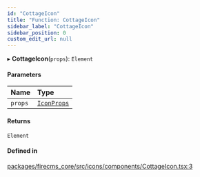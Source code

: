 ```yaml
---
id: "CottageIcon"
title: "Function: CottageIcon"
sidebar_label: "CottageIcon"
sidebar_position: 0
custom_edit_url: null
---
```


▸ **CottageIcon**(`props`): `Element`

#### Parameters

| Name | Type |
| :------ | :------ |
| `props` | [`IconProps`](../types/IconProps.md) |

#### Returns

`Element`

#### Defined in

[packages/firecms_core/src/icons/components/CottageIcon.tsx:3](https://github.com/FireCMSco/firecms/blob/d45f3739/packages/firecms_core/src/icons/components/CottageIcon.tsx#L3)
